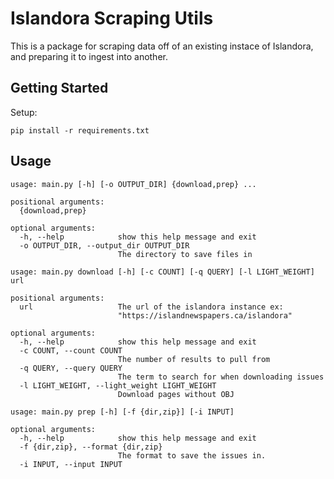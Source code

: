 # Islandora Scraping Utils

This is a package for scraping data off of an existing instace of Islandora, and preparing it to ingest into another.

## Getting Started

Setup:

```
pip install -r requirements.txt
```

## Usage

```
usage: main.py [-h] [-o OUTPUT_DIR] {download,prep} ...

positional arguments:
  {download,prep}

optional arguments:
  -h, --help            show this help message and exit
  -o OUTPUT_DIR, --output_dir OUTPUT_DIR
                        The directory to save files in
```

```
usage: main.py download [-h] [-c COUNT] [-q QUERY] [-l LIGHT_WEIGHT] url

positional arguments:
  url                   The url of the islandora instance ex:
                        "https://islandnewspapers.ca/islandora"

optional arguments:
  -h, --help            show this help message and exit
  -c COUNT, --count COUNT
                        The number of results to pull from
  -q QUERY, --query QUERY
                        The term to search for when downloading issues
  -l LIGHT_WEIGHT, --light_weight LIGHT_WEIGHT
                        Download pages without OBJ
```

```
usage: main.py prep [-h] [-f {dir,zip}] [-i INPUT]

optional arguments:
  -h, --help            show this help message and exit
  -f {dir,zip}, --format {dir,zip}
                        The format to save the issues in.
  -i INPUT, --input INPUT
```